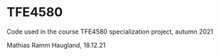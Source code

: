 # TFE4580
Code used in the course TFE4580 specialization project, autumn 2021

Mathias Ramm Haugland, 18.12.21
